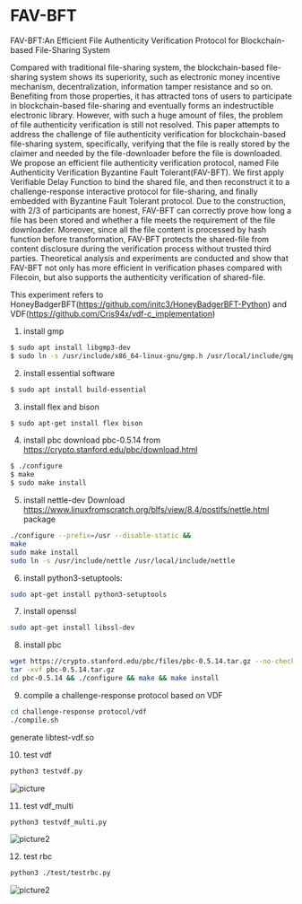 # FAV-BFT
FAV-BFT:An Efficient File Authenticity Verification Protocol for Blockchain-based File-Sharing System

Compared with traditional file-sharing system, the blockchain-based file-sharing system shows its superiority, such as electronic money incentive mechanism, decentralization, information tamper resistance and so on.
Benefiting from those properties,  it has attracted tons of users to participate in blockchain-based file-sharing and eventually forms an indestructible electronic library.  However, with such a huge amount of files, the problem of file authenticity verification is still not resolved.
This paper attempts to address the challenge of file authenticity verification for blockchain-based file-sharing system, specifically, verifying that the file is really stored by the claimer and needed by the file-downloader before the file is downloaded.
We propose an efficient file authenticity verification protocol, named File Authenticity Verification Byzantine Fault Tolerant(FAV-BFT).
We first apply Verifiable Delay Function to bind the shared file, and then reconstruct it to a challenge-response interactive protocol for file-sharing, and finally embedded with  Byzantine Fault  Tolerant protocol.
Due to the construction, with  2/3 of participants are honest,  FAV-BFT can correctly prove how long a file has been stored and whether a file meets the requirement of the file downloader.
Moreover, since all the file content is processed by hash function before transformation, FAV-BFT protects the shared-file from content disclosure during the verification process without trusted third parties.
Theoretical analysis and experiments are conducted and show that FAV-BFT not only has more efficient in verification phases compared with Filecoin, but also supports the authenticity verification of shared-file.

This experiment refers to HoneyBadgerBFT(https://github.com/initc3/HoneyBadgerBFT-Python) and VDF(https://github.com/Cris94x/vdf-c_implementation)

1. install gmp
```bash
$ sudo apt install libgmp3-dev
$ sudo ln -s /usr/include/x86_64-linux-gnu/gmp.h /usr/local/include/gmp.h
```

2. install essential software
```bash
$ sudo apt install build-essential
```
3. install flex and bison
```bash
$ sudo apt-get install flex bison
```
4. install pbc 
download pbc-0.5.14 from https://crypto.stanford.edu/pbc/download.html
```bash
$ ./configure
$ make
$ sudo make install
```
5. install nettle-dev
Download https://www.linuxfromscratch.org/blfs/view/8.4/postlfs/nettle.html package
```bash
./configure --prefix=/usr --disable-static &&
make
sudo make install
sudo ln -s /usr/include/nettle /usr/local/include/nettle
```

6. install python3-setuptools:
```bash
sudo apt-get install python3-setuptools
```


7. install openssl
```bash
sudo apt-get install libssl-dev
```

8. install pbc
```bash
wget https://crypto.stanford.edu/pbc/files/pbc-0.5.14.tar.gz --no-check-certificate
tar -xvf pbc-0.5.14.tar.gz
cd pbc-0.5.14 && ./configure && make && make install
```
9. compile a challenge-response protocol based on VDF

```bash
cd challenge-response protocol/vdf
./compile.sh
```
generate libtest-vdf.so

10. test vdf

```bash
python3 testvdf.py
```

![picture](https://github.com/buptis073114/FAV-BFT/tree/master/picture/testvdf.png)


11. test vdf_multi

```bash
python3 testvdf_multi.py
```
![picture2](https://github.com/buptis073114/FAV-BFT/tree/master/picture/test_vdf_multi.png)


12. test rbc

```bash
python3 ./test/testrbc.py

```

![picture2](https://github.com/buptis073114/FAV-BFT/tree/master/picture/test_rbc.png)